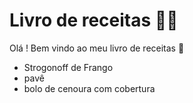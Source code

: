 # Livro de receitas :man_cook:

Olá ! Bem vindo ao meu livro de receitas :wave:

- Strogonoff de Frango
- pavê
- bolo de cenoura com cobertura
